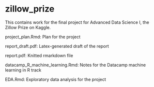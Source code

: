# zillow_prize
This contains work for the final project for Advanced Data Science I, the Zillow Prize on Kaggle.

project_plan.Rmd:			Plan for the project

report_draft.pdf:			Latex-generated draft of the report

report.pdf:				Knitted rmarkdown file

datacamp_R_machine_learning.Rmd:	Notes for the Datacamp machine learning in R track

EDA.Rmd:				Exploratory data analysis for the project

